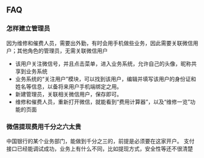 
## FAQ

### 怎样建立管理员
因为维修和催费人员，需要出外勤，有时会用手机做些业务，因此需要关联微信用户；其他角色的管理员，无需关联微信用户
* 该用户关注微信号，并且点击菜单，进入业务系统，允许自己的头像，昵称共享到业务系统
* 业务系统的“关注用户”模块，可以找到该用户，编辑并填写该用户的身份证和姓名等信息，以备将来用户手机端绑定之用。
* 新建管理员，关联相关微信用户，保存即可。
* 维修和催费人员，重新打开微信，就能看到“费用计算器”，以及“维修一览”功能的页面

### 微信提现费用千分之六太贵
中国银行的某个业务部门，能做到千分之三的，前提是必须要在这家开户。
支付接口已经能调试成功，业务上有什么不同，比如提现方式，安全性等还不很清楚
